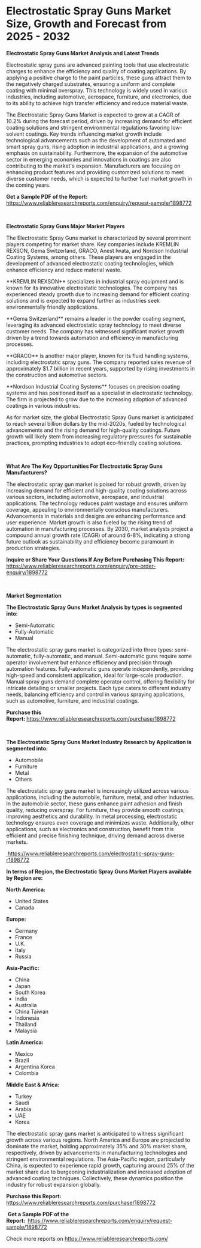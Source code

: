 <p><h1>Electrostatic Spray Guns Market Size, Growth and Forecast from 2025 - 2032</h1></p><p><strong>Electrostatic Spray Guns Market Analysis and Latest Trends</strong></p>
<p><p>Electrostatic spray guns are advanced painting tools that use electrostatic charges to enhance the efficiency and quality of coating applications. By applying a positive charge to the paint particles, these guns attract them to the negatively charged substrates, ensuring a uniform and complete coating with minimal overspray. This technology is widely used in various industries, including automotive, aerospace, furniture, and electronics, due to its ability to achieve high transfer efficiency and reduce material waste.</p><p>The Electrostatic Spray Guns Market is expected to grow at a CAGR of 10.2% during the forecast period, driven by increasing demand for efficient coating solutions and stringent environmental regulations favoring low-solvent coatings. Key trends influencing market growth include technological advancements such as the development of automated and smart spray guns, rising adoption in industrial applications, and a growing emphasis on sustainability. Furthermore, the expansion of the automotive sector in emerging economies and innovations in coatings are also contributing to the market's expansion. Manufacturers are focusing on enhancing product features and providing customized solutions to meet diverse customer needs, which is expected to further fuel market growth in the coming years.</p></p>
<p><strong>Get a Sample PDF of the Report:&nbsp;</strong> <a href="https://www.reliableresearchreports.com/enquiry/request-sample/1898772?utm_campaign=2030&utm_medium=2&utm_source=Github&utm_content=ia&utm_term=08042025&utm_id=electrostatic-spray-guns">https://www.reliableresearchreports.com/enquiry/request-sample/1898772</a></p>
<p>&nbsp;</p>
<p><strong>Electrostatic Spray Guns Major Market Players</strong></p>
<p><p>The Electrostatic Spray Guns market is characterized by several prominent players competing for market share. Key companies include KREMLIN REXSON, Gema Switzerland, GRACO, Anest Iwata, and Nordson Industrial Coating Systems, among others. These players are engaged in the development of advanced electrostatic coating technologies, which enhance efficiency and reduce material waste.</p><p>**KREMLIN REXSON** specializes in industrial spray equipment and is known for its innovative electrostatic technologies. The company has experienced steady growth due to increasing demand for efficient coating solutions and is expected to expand further as industries seek environmentally friendly applications.</p><p>**Gema Switzerland** remains a leader in the powder coating segment, leveraging its advanced electrostatic spray technology to meet diverse customer needs. The company has witnessed significant market growth driven by a trend towards automation and efficiency in manufacturing processes.</p><p>**GRACO** is another major player, known for its fluid handling systems, including electrostatic spray guns. The company reported sales revenue of approximately $1.7 billion in recent years, supported by rising investments in the construction and automotive sectors.</p><p>**Nordson Industrial Coating Systems** focuses on precision coating systems and has positioned itself as a specialist in electrostatic technology. The firm is projected to grow due to the increasing adoption of advanced coatings in various industries.</p><p>As for market size, the global Electrostatic Spray Guns market is anticipated to reach several billion dollars by the mid-2020s, fueled by technological advancements and the rising demand for high-quality coatings. Future growth will likely stem from increasing regulatory pressures for sustainable practices, prompting industries to adopt eco-friendly coating solutions.</p></p>
<p>&nbsp;</p>
<p><strong>What Are The Key Opportunities For Electrostatic Spray Guns Manufacturers?</strong></p>
<p><p>The electrostatic spray gun market is poised for robust growth, driven by increasing demand for efficient and high-quality coating solutions across various sectors, including automotive, aerospace, and industrial applications. The technology reduces paint wastage and ensures uniform coverage, appealing to environmentally conscious manufacturers. Advancements in materials and designs are enhancing performance and user experience. Market growth is also fueled by the rising trend of automation in manufacturing processes. By 2030, market analysts project a compound annual growth rate (CAGR) of around 6-8%, indicating a strong future outlook as sustainability and efficiency become paramount in production strategies.</p></p>
<p><strong>Inquire or Share Your Questions If Any Before Purchasing This Report:</strong> <a href="https://www.reliableresearchreports.com/enquiry/pre-order-enquiry/1898772?utm_campaign=2030&utm_medium=2&utm_source=Github&utm_content=ia&utm_term=08042025&utm_id=electrostatic-spray-guns">https://www.reliableresearchreports.com/enquiry/pre-order-enquiry/1898772</a></p>
<p>&nbsp;</p>
<p><strong>Market Segmentation</strong></p>
<p><strong>The Electrostatic Spray Guns Market Analysis by types is segmented into:</strong></p>
<p><ul><li>Semi-Automatic</li><li>Fully-Automatic</li><li>Manual</li></ul></p>
<p><p>The electrostatic spray guns market is categorized into three types: semi-automatic, fully-automatic, and manual. Semi-automatic guns require some operator involvement but enhance efficiency and precision through automation features. Fully-automatic guns operate independently, providing high-speed and consistent application, ideal for large-scale production. Manual spray guns demand complete operator control, offering flexibility for intricate detailing or smaller projects. Each type caters to different industry needs, balancing efficiency and control in various spraying applications, such as automotive, furniture, and industrial coatings.</p></p>
<p><strong>Purchase this Report:&nbsp;</strong><a href="https://www.reliableresearchreports.com/purchase/1898772?utm_campaign=2030&utm_medium=2&utm_source=Github&utm_content=ia&utm_term=08042025&utm_id=electrostatic-spray-guns">https://www.reliableresearchreports.com/purchase/1898772</a></p>
<p>&nbsp;</p>
<p><strong>The Electrostatic Spray Guns Market Industry Research by Application is segmented into:</strong></p>
<p><ul><li>Automobile</li><li>Furniture</li><li>Metal</li><li>Others</li></ul></p>
<p><p>The electrostatic spray guns market is increasingly utilized across various applications, including the automobile, furniture, metal, and other industries. In the automobile sector, these guns enhance paint adhesion and finish quality, reducing overspray. For furniture, they provide smooth coatings, improving aesthetics and durability. In metal processing, electrostatic technology ensures even coverage and minimizes waste. Additionally, other applications, such as electronics and construction, benefit from this efficient and precise finishing technique, driving demand across diverse markets.</p></p>
<p><a href="https://www.reliableresearchreports.com/electrostatic-spray-guns-r1898772?utm_campaign=2030&utm_medium=2&utm_source=Github&utm_content=ia&utm_term=08042025&utm_id=electrostatic-spray-guns">&nbsp;https://www.reliableresearchreports.com/electrostatic-spray-guns-r1898772</a></p>
<p><strong>In terms of Region, the Electrostatic Spray Guns Market Players available by Region are:</strong></p>
<p>
    <p> <strong> North America: </strong>
        <ul>
            <li>United States</li>
            <li>Canada</li>
        </ul>
        </p> 
    <p> <strong> Europe: </strong>
        <ul>
            <li>Germany</li>
            <li>France</li>
            <li>U.K.</li>
            <li>Italy</li>
            <li>Russia</li>
        </ul>
        </p> 
    <p> <strong> Asia-Pacific: </strong>
        <ul>
            <li>China</li>
            <li>Japan</li>
            <li>South Korea</li>
            <li>India</li>
            <li>Australia</li>
            <li>China Taiwan</li>
            <li>Indonesia</li>
            <li>Thailand</li>
            <li>Malaysia</li>
        </ul>
        </p> 
    <p> <strong> Latin America: </strong>
        <ul>
            <li>Mexico</li>
            <li>Brazil</li>
            <li>Argentina Korea</li>
            <li>Colombia</li>
        </ul>
        </p> 
    <p> <strong> Middle East & Africa: </strong>
        <ul>
            <li>Turkey</li>
            <li>Saudi</li>
            <li>Arabia</li>
            <li>UAE</li>
            <li>Korea</li>
        </ul>
    </p>
    </p>
<p><p>The electrostatic spray guns market is anticipated to witness significant growth across various regions. North America and Europe are projected to dominate the market, holding approximately 35% and 30% market share, respectively, driven by advancements in manufacturing technologies and stringent environmental regulations. The Asia-Pacific region, particularly China, is expected to experience rapid growth, capturing around 25% of the market share due to burgeoning industrialization and increased adoption of advanced coating techniques. Collectively, these dynamics position the industry for robust expansion globally.</p></p>
<p><strong>Purchase this Report: </strong><a href="https://www.reliableresearchreports.com/purchase/1898772?utm_campaign=2030&utm_medium=2&utm_source=Github&utm_content=ia&utm_term=08042025&utm_id=electrostatic-spray-guns">https://www.reliableresearchreports.com/purchase/1898772</a></p>
<p>&nbsp;<strong>Get a Sample PDF of the Report:&nbsp;&nbsp;</strong><a href="https://www.reliableresearchreports.com/enquiry/request-sample/1898772?utm_campaign=2030&utm_medium=2&utm_source=Github&utm_content=ia&utm_term=08042025&utm_id=electrostatic-spray-guns">https://www.reliableresearchreports.com/enquiry/request-sample/1898772</a></p>
<p><strong></strong></p>
<p>Check more reports on <a href="https://www.reliableresearchreports.com/?utm_campaign=2030&utm_medium=2&utm_source=Github&utm_content=ia&utm_term=08042025&utm_id=electrostatic-spray-guns">https://www.reliableresearchreports.com/</a></p>